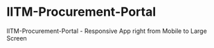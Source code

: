 # IITM-Procurement-Portal
IITM-Procurement-Portal - Responsive App right from Mobile to Large Screen
